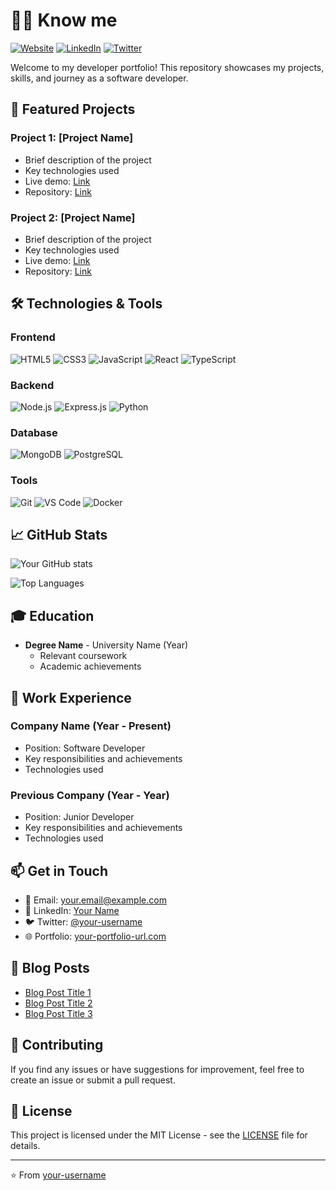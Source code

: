 # 👨‍💻 Know me

[![Website](https://img.shields.io/badge/website-000000?style=for-the-badge&logo=About.me&logoColor=white)](https://your-portfolio-url.com)
[![LinkedIn](https://img.shields.io/badge/LinkedIn-0077B5?style=for-the-badge&logo=linkedin&logoColor=white)](https://linkedin.com/in/your-username)
[![Twitter](https://img.shields.io/badge/Twitter-1DA1F2?style=for-the-badge&logo=twitter&logoColor=white)](https://twitter.com/your-username)

Welcome to my developer portfolio! This repository showcases my projects, skills, and journey as a software developer.

## 🚀 Featured Projects

### Project 1: [Project Name]
- Brief description of the project
- Key technologies used
- Live demo: [Link]()
- Repository: [Link]()

### Project 2: [Project Name]
- Brief description of the project
- Key technologies used
- Live demo: [Link]()
- Repository: [Link]()

## 🛠️ Technologies & Tools

### Frontend
![HTML5](https://img.shields.io/badge/HTML5-E34F26?style=for-the-badge&logo=html5&logoColor=white)
![CSS3](https://img.shields.io/badge/CSS3-1572B6?style=for-the-badge&logo=css3&logoColor=white)
![JavaScript](https://img.shields.io/badge/JavaScript-F7DF1E?style=for-the-badge&logo=javascript&logoColor=black)
![React](https://img.shields.io/badge/React-20232A?style=for-the-badge&logo=react&logoColor=61DAFB)
![TypeScript](https://img.shields.io/badge/TypeScript-007ACC?style=for-the-badge&logo=typescript&logoColor=white)

### Backend
![Node.js](https://img.shields.io/badge/Node.js-43853D?style=for-the-badge&logo=node.js&logoColor=white)
![Express.js](https://img.shields.io/badge/Express.js-404D59?style=for-the-badge)
![Python](https://img.shields.io/badge/Python-14354C?style=for-the-badge&logo=python&logoColor=white)

### Database
![MongoDB](https://img.shields.io/badge/MongoDB-4EA94B?style=for-the-badge&logo=mongodb&logoColor=white)
![PostgreSQL](https://img.shields.io/badge/PostgreSQL-316192?style=for-the-badge&logo=postgresql&logoColor=white)

### Tools
![Git](https://img.shields.io/badge/Git-F05032?style=for-the-badge&logo=git&logoColor=white)
![VS Code](https://img.shields.io/badge/Visual_Studio_Code-0078D4?style=for-the-badge&logo=visual%20studio%20code&logoColor=white)
![Docker](https://img.shields.io/badge/Docker-2CA5E0?style=for-the-badge&logo=docker&logoColor=white)

## 📈 GitHub Stats

![Your GitHub stats](https://github-readme-stats.vercel.app/api?username=your-username&show_icons=true&theme=radical)

![Top Languages](https://github-readme-stats.vercel.app/api/top-langs/?username=your-username&layout=compact&theme=radical)

## 🎓 Education

- **Degree Name** - University Name (Year)
  - Relevant coursework
  - Academic achievements

## 💼 Work Experience

### Company Name (Year - Present)
- Position: Software Developer
- Key responsibilities and achievements
- Technologies used

### Previous Company (Year - Year)
- Position: Junior Developer
- Key responsibilities and achievements
- Technologies used

## 📫 Get in Touch

- 📧 Email: your.email@example.com
- 💼 LinkedIn: [Your Name](https://linkedin.com/in/your-username)
- 🐦 Twitter: [@your-username](https://twitter.com/your-username)
- 🌐 Portfolio: [your-portfolio-url.com](https://your-portfolio-url.com)

## 📝 Blog Posts

<!-- BLOG-POST-LIST:START -->
- [Blog Post Title 1](link-to-post)
- [Blog Post Title 2](link-to-post)
- [Blog Post Title 3](link-to-post)
<!-- BLOG-POST-LIST:END -->

## 🤝 Contributing

If you find any issues or have suggestions for improvement, feel free to create an issue or submit a pull request.

## 📄 License

This project is licensed under the MIT License - see the [LICENSE](LICENSE) file for details.

---
⭐️ From [your-username](https://github.com/your-username)
